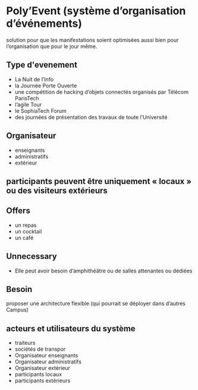 # Poly’Event (système d’organisation d’événements)

solution pour que les manifestations soient optimisées aussi bien pour l’organisation que pour le jour même.

## Type d'evenement
  - La Nuit de l’Info
  - la Journée Porte Ouverte
  - une compétition de hacking d’objets connectés organisés par Télécom ParisTech
  - l’agile Tour
  - le SophiaTech Forum
  - des journées de présentation des travaux de toute l’Université
  
## Organisateur
 - enseignants
 - administratifs
 - extérieur

## participants peuvent être uniquement « locaux » ou des visiteurs extérieurs

## Offers
 - un repas
 - un cocktail 
 - un café

## Unnecessary 
 - Elle peut avoir besoin d’amphithéâtre ou de salles attenantes ou dédiées

## Besoin 
proposer une architecture flexible (qui pourrait se déployer dans d’autres Campus)

## acteurs et utilisateurs du système
 - traiteurs
 - sociétés de transpor
 - Organisateur enseignants
 - Organisateur administratifs
 - Organisateur extérieur
 - participants locaux
 - participants extérieurs
